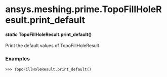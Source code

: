 # ansys.meshing.prime.TopoFillHoleResult.print_default

#### *static* TopoFillHoleResult.print_default()

Print the default values of TopoFillHoleResult.

### Examples

```pycon
>>> TopoFillHoleResult.print_default()
```

<!-- !! processed by numpydoc !! -->
